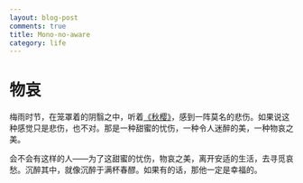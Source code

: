```yaml
---
layout: blog-post
comments: true
title: Mono-no-aware
category: life
---
```


# 物哀

梅雨时节，在笼罩着的阴翳之中，听着[《秋樱》](http://music.163.com/song?id=609807&userid=1599322472)，感到一阵莫名的悲伤。如果说这种感觉只是悲伤，也不对。那是一种甜蜜的忧伤，一种令人迷醉的美，一种物哀之美。

会不会有这样的人——为了这甜蜜的忧伤，物哀之美，离开安适的生活，去寻觅哀愁。沉醉其中，就像沉醉于满杯春醪。如果有的话，那他一定是幸福的。
